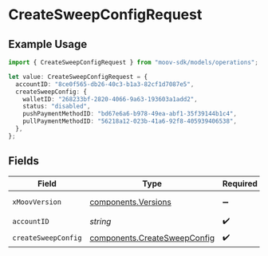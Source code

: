 # CreateSweepConfigRequest

## Example Usage

```typescript
import { CreateSweepConfigRequest } from "moov-sdk/models/operations";

let value: CreateSweepConfigRequest = {
  accountID: "8ce0f565-db26-40c3-b1a3-82cf1d7087e5",
  createSweepConfig: {
    walletID: "268233bf-2820-4066-9a63-193603a1add2",
    status: "disabled",
    pushPaymentMethodID: "bd67e6a6-b978-49ea-abf1-35f39144b1c4",
    pullPaymentMethodID: "56218a12-023b-41a6-92f8-405939406538",
  },
};
```

## Fields

| Field                                                                        | Type                                                                         | Required                                                                     | Description                                                                  |
| ---------------------------------------------------------------------------- | ---------------------------------------------------------------------------- | ---------------------------------------------------------------------------- | ---------------------------------------------------------------------------- |
| `xMoovVersion`                                                               | [components.Versions](../../models/components/versions.md)                   | :heavy_minus_sign:                                                           | Specify an API version.                                                      |
| `accountID`                                                                  | *string*                                                                     | :heavy_check_mark:                                                           | N/A                                                                          |
| `createSweepConfig`                                                          | [components.CreateSweepConfig](../../models/components/createsweepconfig.md) | :heavy_check_mark:                                                           | N/A                                                                          |